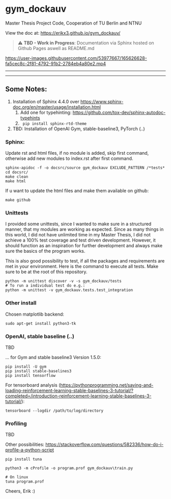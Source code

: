 # gym_dockauv

Master Thesis Project Code, Cooperation of TU Berlin and NTNU

View the doc at: https://erikx3.github.io/gym_dockauv/

> :warning: **TBD - Work in Progress**: Documentation via Sphinx hosted on Github Pages aswell as README.md

https://user-images.githubusercontent.com/53977667/165626628-fa5cec8c-2f81-4792-91b2-2784eb4a80e2.mp4


___
___


## Some Notes:
1. Installation of Sphinx 4.4.0 over https://www.sphinx-doc.org/en/master/usage/installation.html
   1. Add one for typehinting: https://github.com/tox-dev/sphinx-autodoc-typehints
   2. ``` pip install sphinx-rtd-theme```
2. TBD: Installation of OpenAI Gym, stable-baseline3, PyTorch (..) 


### Sphinx:
Update rst and html files, if no module is added, skip first command, otherwise add new modules to index.rst after first command.
```shell
sphinx-apidoc -f -o docsrc/source gym_dockauv EXCLUDE_PATTERN /*tests*
cd docsrc/
make clean
make html
```

If u want to update the html files and make them available on github:
```shell
make github
```


### Unittests

I provided some unittests, since I wanted to make sure in a structured manner, that my modules are working as expected. Since as many things in this world, I did not have unlimited time in my Master Thesis, I did not achieve a 100% test coverage and test driven development. However, it should function as an inspiration for further development and always make sure the basics of the program works.

This is also good possibility to test, if all the packages and requirements are met in your environment.
Here is the command to execute all tests. Make sure to be at the root of this repository.
```shell
python -m unittest discover -v -s gym_dockauv/tests
# To run a individual test do e.g.:
python -m unittest -v gym_dockauv.tests.test_integration
```

### Other install

Chosen matplotlib backend:

```shell
sudo apt-get install python3-tk
```

### OpenAI, stable baseline (..)
TBD

... for Gym and stable baseline3 Version 1.5.0:
```shell
pip install -U gym
pip install stable-baselines3
pip install tensorflow
```

For tensorboard analysis (https://pythonprogramming.net/saving-and-loading-reinforcement-learning-stable-baselines-3-tutorial/?completed=/introduction-reinforcement-learning-stable-baselines-3-tutorial/):

```shell
tensorboard --logdir /path/to/log/directory
```

### Profiling
TBD

Other possibilities: https://stackoverflow.com/questions/582336/how-do-i-profile-a-python-script
```shell
pip install tuna

python3 -m cProfile -o program.prof gym_dockauv\train.py

# On linux
tuna program.prof
```


Cheers, Erik :)




